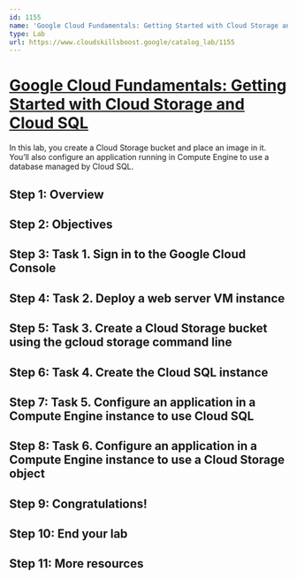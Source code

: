 ```yaml
---
id: 1155
name: 'Google Cloud Fundamentals: Getting Started with Cloud Storage and Cloud SQL'
type: Lab
url: https://www.cloudskillsboost.google/catalog_lab/1155
---
```


# [Google Cloud Fundamentals: Getting Started with Cloud Storage and Cloud SQL](https://www.cloudskillsboost.google/catalog_lab/1155)

In this lab, you create a Cloud Storage bucket and place an image in it. You’ll also configure an application running in Compute Engine to use a database managed by Cloud SQL.

## Step 1: Overview

## Step 2: Objectives

## Step 3: Task 1. Sign in to the Google Cloud Console

## Step 4: Task 2. Deploy a web server VM instance

## Step 5: Task 3. Create a Cloud Storage bucket using the gcloud storage command line

## Step 6: Task 4. Create the Cloud SQL instance

## Step 7: Task 5. Configure an application in a Compute Engine instance to use Cloud SQL

## Step 8: Task 6. Configure an application in a Compute Engine instance to use a Cloud Storage object

## Step 9: Congratulations!

## Step 10: End your lab

## Step 11: More resources
